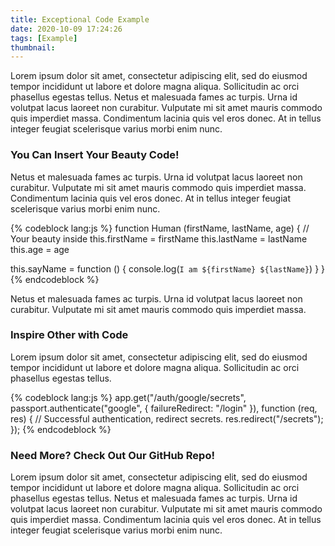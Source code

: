 ```yaml
---
title: Exceptional Code Example
date: 2020-10-09 17:24:26
tags: [Example]
thumbnail:
---
```


Lorem ipsum dolor sit amet, consectetur adipiscing elit, sed do eiusmod tempor incididunt ut labore et dolore magna aliqua. Sollicitudin ac orci phasellus egestas tellus. Netus et malesuada fames ac turpis. Urna id volutpat lacus laoreet non curabitur. Vulputate mi sit amet mauris commodo quis imperdiet massa. Condimentum lacinia quis vel eros donec. At in tellus integer feugiat scelerisque varius morbi enim nunc.

### You Can Insert Your Beauty Code!
Netus et malesuada fames ac turpis. Urna id volutpat lacus laoreet non curabitur. Vulputate mi sit amet mauris commodo quis imperdiet massa. Condimentum lacinia quis vel eros donec. At in tellus integer feugiat scelerisque varius morbi enim nunc.

{% codeblock lang:js %}
function Human (firstName, lastName, age) {
  // Your beauty inside
  this.firstName = firstName
  this.lastName = lastName
  this.age = age

  this.sayName = function () {
    console.log(`I am ${firstName} ${lastName}`)
  }
}
{% endcodeblock %}

Netus et malesuada fames ac turpis. Urna id volutpat lacus laoreet non curabitur. Vulputate mi sit amet mauris commodo quis imperdiet massa.

### Inspire Other with Code
Lorem ipsum dolor sit amet, consectetur adipiscing elit, sed do eiusmod tempor incididunt ut labore et dolore magna aliqua. Sollicitudin ac orci phasellus egestas tellus.

{% codeblock lang:js %}
app.get("/auth/google/secrets",
    passport.authenticate("google", {
      failureRedirect: "/login"
      }),
      function (req, res) {
        // Successful authentication, redirect secrets.
        res.redirect("/secrets");
      });
{% endcodeblock %}


### Need More? Check Out Our GitHub Repo!
Lorem ipsum dolor sit amet, consectetur adipiscing elit, sed do eiusmod tempor incididunt ut labore et dolore magna aliqua. Sollicitudin ac orci phasellus egestas tellus. Netus et malesuada fames ac turpis. Urna id volutpat lacus laoreet non curabitur. Vulputate mi sit amet mauris commodo quis imperdiet massa. Condimentum lacinia quis vel eros donec. At in tellus integer feugiat scelerisque varius morbi enim nunc.
